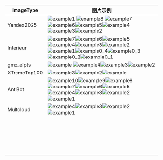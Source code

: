 
| imageType | 图片示例 |
| --- | --- |
| Yandex2025 |![example1](https://github.com/user-attachments/assets/f261b87d-8981-47b6-a91f-28284b696cf9) ![example8](https://github.com/user-attachments/assets/1671d01d-2c8f-470a-8c17-40724a676a72) ![example7](https://github.com/user-attachments/assets/8d778744-de3f-48c6-bf51-177ac163ffb4) ![example6](https://github.com/user-attachments/assets/0db6a709-c890-4678-8151-7351baf2fe44)![example5](https://github.com/user-attachments/assets/446c307b-a3ae-4d72-b75c-d67b877ae3fc)![example4](https://github.com/user-attachments/assets/cdfbc566-af2f-439f-8bd5-c604c84f949b)![example3](https://github.com/user-attachments/assets/709a3ac8-99a4-4920-9e72-d060e533ca9e)![example2](https://github.com/user-attachments/assets/7e2c341c-78c0-4ebf-8cfb-c3c76e20bffc) |
| Interieur | ![example7](https://github.com/user-attachments/assets/d7cdc307-7b6a-456e-bbdf-79dbdd05fc37)![example6](https://github.com/user-attachments/assets/b0947231-b881-4b20-998d-57a9e89e67a0)![example5](https://github.com/user-attachments/assets/0168c274-d915-4f6d-acd8-cfda733a9d73)![example4](https://github.com/user-attachments/assets/c9f57031-f848-4f90-bfd2-9b8abeda091a)![example3](https://github.com/user-attachments/assets/458f0399-57db-4da0-8e90-12de11c4f91f)![example2](https://github.com/user-attachments/assets/761ff3e4-3b84-4d63-909c-5f17c5ac4b5b)![example1](https://github.com/user-attachments/assets/05d69c76-3852-48c4-8643-43e70f45d181)![example0_4](https://github.com/user-attachments/assets/c73d263d-4dd4-4f7c-92f2-266621497553)![example0_3](https://github.com/user-attachments/assets/c77133cd-cc1b-4f66-adb6-39266e30f7d1)![example0_2](https://github.com/user-attachments/assets/1874d420-3ba1-4304-8525-46f450712db7)![example0_1](https://github.com/user-attachments/assets/812ceb32-1437-4d50-ad8d-4d4a2daca058)|
| gmx_elpts | ![example](https://github.com/user-attachments/assets/e3395611-9da7-473d-a1af-53a3923470c2) ![example4](https://github.com/user-attachments/assets/3ce4d942-fbe0-4a94-b7a7-462537790a67)![example3](https://github.com/user-attachments/assets/9bada465-a407-415e-8ada-6a679ad00a86)![example2](https://github.com/user-attachments/assets/af80d9f2-32e2-45a1-aa05-39a7f423c423)   |
| XTremeTop100 |![example3](https://github.com/user-attachments/assets/59826806-cde9-4deb-8b76-f30ba9a03905)![example2](https://github.com/user-attachments/assets/6b0a6484-3eee-44b2-990a-a1e95e9628e0)![example](https://github.com/user-attachments/assets/0596da22-ab8c-48ac-b6cb-5220c31b3c52)|
| AntiBot | ![example10](https://github.com/user-attachments/assets/cdfcd422-f187-4446-af93-e0464322b8c0)![example9](https://github.com/user-attachments/assets/0313afd2-8227-468c-90fb-33982b676824)![example8](https://github.com/user-attachments/assets/306dd881-ec6d-45aa-a4ab-4151599ab7b0)![example7](https://github.com/user-attachments/assets/090456da-0999-4a2b-ad0e-3f27c8eaa695)![example6](https://github.com/user-attachments/assets/1ef3180e-20ea-43c3-8596-2e78d3da7be0)![example5](https://github.com/user-attachments/assets/bb9752f6-7228-4258-b850-807b13adbb7d)![example4](https://github.com/user-attachments/assets/8b89e874-0073-4fec-84c0-f7a84db8ce1b)![example3](https://github.com/user-attachments/assets/10a65f69-f457-4a79-939c-1d5a71e61d6a)![example2](https://github.com/user-attachments/assets/f9517a28-f911-4c65-a8f0-a27bc7c1e3ba)![example1](https://github.com/user-attachments/assets/e60cd29d-7784-48ec-ae86-1a9a22f5a7b9)|
| Multcloud | ![example4](https://github.com/user-attachments/assets/2a99e051-408b-46fd-85fa-72c83dcad0b2)![example3](https://github.com/user-attachments/assets/54bf96b2-1142-45d9-a4bc-2e017a3e5b91)![example2](https://github.com/user-attachments/assets/c3adfaa5-6101-45ee-af63-61ef6de920ac)![example1](https://github.com/user-attachments/assets/babc5988-cf07-4acb-a82d-0584cb74c2b2)|
|  |  |
|  |  |
|  |  |
|  |  |
|  |  |
|  |  |
|  |  |
|  |  |
|  |  |
|  |  |
|  |  |
|  |  |
|  |  |
|  |  |
|  |  |
|  |  |
|  |  |
|  |  |
|  |  |
|  |  |
|  |  |




